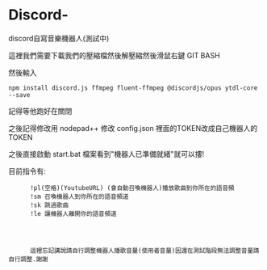 # Discord-
discord自寫音樂機器人(測試中)



這裡我們需要下載我們的壓縮檔然後解壓縮然後滑鼠右鍵 GIT BASH




然後輸入   

    npm install discord.js ffmpeg fluent-ffmpeg @discordjs/opus ytdl-core --save


記得等他跑好在關閉


之後記得修改用 nodepad++ 修改 config.json 裡面的TOKEN改成自己機器人的TOKEN

之後直接啟動 start.bat 檔案看到"機器人已準備就緒"就可以摟!



目前指令有:

          
          !pl(空格)(YoutubeURL) (會自動召喚機器人)播放歌曲到你所在的語音頻
          !sm 召喚機器人到你所在的語音頻道
          !sk 跳過歌曲
          !le 讓機器人離開你的語音頻道
          
          
          
          
          這裡忘記講說請自行調整機器人播歌音量(使用者音量)因還在測試階段無法調整音量請自行調整.謝謝
